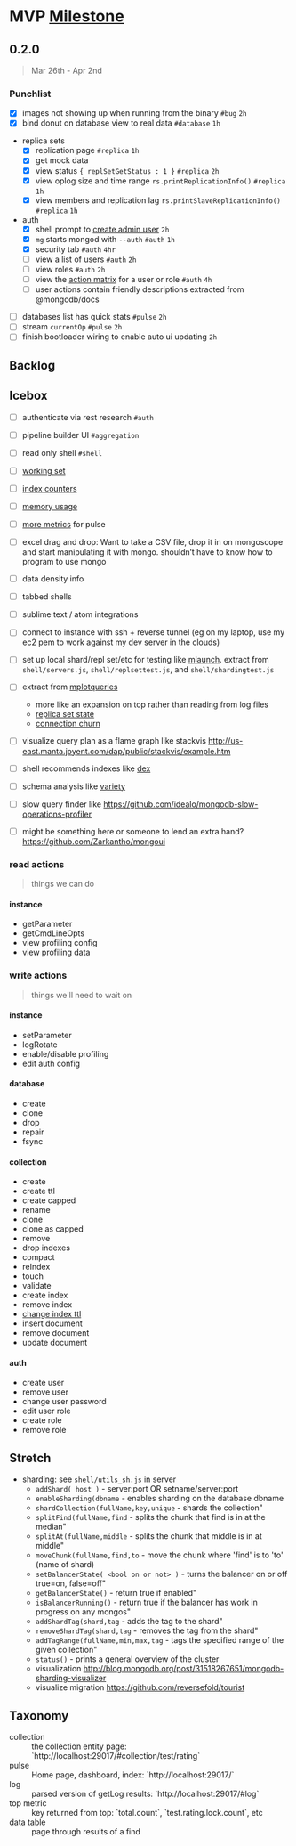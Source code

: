 # MVP [Milestone](../milestones.md)

## 0.2.0

> Mar 26th - Apr 2nd

### Punchlist

- [x] images not showing up when running from the binary `#bug` `2h`
- [x] bind donut on database view to real data `#database` `1h`
- replica sets
  - [x] replication page `#replica` `1h`
  - [x] get mock data
  - [x] view status `{ replSetGetStatus : 1 }` `#replica`  `2h`
  - [x] view oplog size and time range `rs.printReplicationInfo()` `#replica`  `1h`
  - [x] view members and replication lag `rs.printSlaveReplicationInfo()` `#replica`  `1h`
- auth
  - [x] shell prompt to [create admin user][create-admin] `2h`
  - [x] `mg` starts mongod with `--auth` `#auth` `1h`
  - [x] security tab `#auth` `4hr`
  - [ ] view a list of users `#auth` `2h`
  - [ ] view roles `#auth` `2h`
  - [ ] view the [action matrix][user-actions] for a user or role `#auth` `4h`
  - [ ] user actions contain friendly descriptions extracted from @mongodb/docs
- [ ] databases list has quick stats `#pulse` `2h`
- [ ] stream `currentOp` `#pulse` `2h`
- [ ] finish bootloader wiring to enable auto ui updating `2h`

[create-admin]: http://docs.mongodb.org/manual/tutorial/add-user-administrator/
[user-actions]: http://docs.mongodb.org/master/reference/privilege-actions/#security-user-actions

## Backlog


## Icebox

  - [ ] authenticate via rest research `#auth`
  - [ ] pipeline builder UI `#aggregation`
  - [ ] read only shell `#shell`
  - [ ] [working set](http://docs.mongodb.org/master/reference/command/serverStatus/#workingset)
  - [ ] [index counters](http://docs.mongodb.org/master/reference/command/serverStatus/#indexcounters)
  - [ ] [memory usage](http://docs.mongodb.org/master/reference/command/serverStatus/#mem)
  - [ ] [more metrics](http://docs.mongodb.org/master/reference/command/serverStatus/#metrics) for pulse
  - [ ] excel drag and drop: Want to take a CSV file, drop it in on
    mongoscope and start manipulating it with mongo.  shouldn’t have to
    know how to program to use mongo
  - [ ] data density info
  - [ ] tabbed shells
  - [ ] sublime text / atom integrations
  - [ ] connect to instance with ssh + reverse tunnel (eg on my laptop,
    use my ec2 pem to work against my dev server in the clouds)
  - [ ] set up local shard/repl set/etc for testing like
    [mlaunch](https://github.com/rueckstiess/mtools/wiki/mlaunch).
    extract from `shell/servers.js`, `shell/replsettest.js`, and
    `shell/shardingtest.js`
  - [ ] extract from [mplotqueries](https://github.com/rueckstiess/mtools/wiki/mplotqueries)
    - more like an expansion on top rather than reading from log files
    - [replica set state](https://github.com/rueckstiess/mtools/wiki/mplotqueries#replica-set-state-plot)
    - [connection churn](https://github.com/rueckstiess/mtools/wiki/mplotqueries#connection-churn-plot)
  - [ ] visualize query plan as a flame graph like stackvis http://us-east.manta.joyent.com/dap/public/stackvis/example.htm
  - [ ] shell recommends indexes like [dex](http://blog.mongolab.com/2012/06/introducing-dex-the-index-bot/)
  - [ ] schema analysis like [variety](https://github.com/variety/variety)
  - [ ] slow query finder like https://github.com/idealo/mongodb-slow-operations-profiler
  - [ ] might be something here or someone to lend an extra hand? https://github.com/Zarkantho/mongoui



### read actions

> things we can do

#### instance

- getParameter
- getCmdLineOpts
- view profiling config
- view profiling data

### write actions

> things we'll need to wait on

#### instance

- setParameter
- logRotate
- enable/disable profiling
- edit auth config

#### database

- create
- clone
- drop
- repair
- fsync

#### collection

- create
- create ttl
- create capped
- rename
- clone
- clone as capped
- remove
- drop indexes
- compact
- reIndex
- touch
- validate
- create index
- remove index
- [change index ttl](http://docs.mongodb.org/manual/reference/command/collMod/#index)
- insert document
- remove document
- update document

#### auth

- create user
- remove user
- change user password
- edit user role
- create role
- remove role

## Stretch

- sharding: see `shell/utils_sh.js` in server
  - `addShard( host )` - server:port OR setname/server:port
  - `enableSharding(dbname` - enables sharding on the database dbname
  - `shardCollection(fullName,key,unique` - shards the collection"
  - `splitFind(fullName,find` - splits the chunk that find is in at the median"
  - `splitAt(fullName,middle` - splits the chunk that middle is in at middle"
  - `moveChunk(fullName,find,to` - move the chunk where 'find' is to 'to' (name of shard)
  - `setBalancerState( <bool on or not> )` - turns the balancer on or off true=on, false=off"
  - `getBalancerState()` - return true if enabled"
  - `isBalancerRunning()` - return true if the balancer has work in progress on any mongos"
  - `addShardTag(shard,tag` - adds the tag to the shard"
  - `removeShardTag(shard,tag` - removes the tag from the shard"
  - `addTagRange(fullName,min,max,tag` - tags the specified range of the given collection"
  - `status()` - prints a general overview of the cluster
  - visualization http://blog.mongodb.org/post/31518267651/mongodb-sharding-visualizer
  - visualize migration https://github.com/reversefold/tourist

## Taxonomy

<dl>
  <dt>collection</dt>
  <dd>the collection entity page: `http://localhost:29017/#collection/test/rating`</dd>

  <dt>pulse</dt>
  <dd>Home page, dashboard, index: `http://localhost:29017/`</dd>

  <dt>log</dt>
  <dd>parsed version of getLog results: `http://localhost:29017/#log`</dd>

  <dt>top metric</dt>
  <dd>key returned from top: `total.count`, `test.rating.lock.count`, etc</dd>

  <dt>data table</dt>
  <dd>page through results of a find</dd>

  <dt></dt>
  <dd></dd>

</dl>
